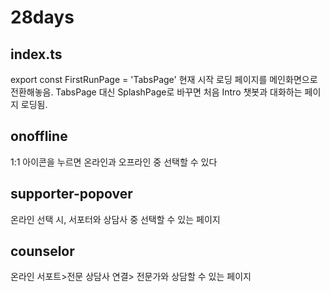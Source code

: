 # 28days

## index.ts
export const FirstRunPage = 'TabsPage'
현재 시작 로딩 페이지를 메인화면으로 전환해놓음. TabsPage 대신 SplashPage로 바꾸면 처음 Intro 챗봇과 대화하는 페이지 로딩됨.

## onoffline
1:1 아이콘을 누르면 온라인과 오프라인 중 선택할 수 있다

## supporter-popover
온라인 선택 시, 서포터와 상담사 중 선택할 수 있는 페이지

## counselor
온라인 서포트>전문 상담사 연결> 전문가와 상담할 수 있는 페이지
